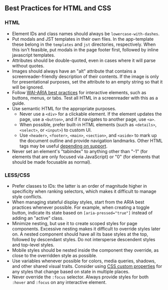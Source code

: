 ## Best Practices for HTML and CSS


### HTML

* Element IDs and class names should always be `lowercase-with-dashes`.
* Put modals and JST templates in their own files. In the app-template these belong in the `templates` and `jst` directories, respectively. When this isn't feasible, put modals in the page footer first, followed by inline javascript templates.
* Attributes should be double-quoted, even in cases where it will parse without quotes.
* Images should always have an "alt" attribute that contains a screenreader-friendly description of their contents. If the image is only for presentational purposes, set the attribute to an empty string so that it will be ignored.
* Follow [WAI-ARIA best practices](https://www.w3.org/TR/wai-aria-practices/) for interactive elements, such as buttons, menus, or tabs. Test all HTML in a screenreader with this as a guide.
* Use semantic HTML for the appropriate purposes.
  - Never use a `<div>` for a clickable element. If the element updates the page, use a `<button>`, and if it navigates to another page, use `<a>`.
  - When possible, prefer built-in HTML elements (such as `<details>`, `<select>`, or `<input>`) to custom UI.
  - Use `<header>`, `<footer>`, `<main>`, `<section>`, and `<aside>` to mark up the document outline and provide navigation landmarks. Other HTML tags may be useful [depending on support](http://html5doctor.com/).
* Never set an element's "tabindex" to anything other than "-1" (for elements that are only focused via JavaScript) or "0" (for elements that should be made focusable as normal).

### LESS/CSS

* Prefer classes to IDs: the latter is an order of magnitude higher in specificity when ranking selectors, which makes it difficult to manage style conflicts.
* When managing stateful display styles, start from the ARIA best practices whenever possible. For example, when creating a toggle button, indicate its state based on `[aria-pressed="true"]` instead of adding an "active" class.
* Minimize nesting, but use it to create scoped styles for page components. Excessive nesting makes it difficult to override styles later on. A nested component should have all its base styles at the top, followed by descendant styles. Do not intersperse descendent styles and top-level styles.
* Mobile styles should be nested inside the component they override, as close to the overridden style as possible.
* Use variables whenever possible for colors, media queries, shadows, and other shared visual traits. Consider using [CSS custom properties](https://developer.mozilla.org/en-US/docs/Web/CSS/--*) for any styles that change based on state in multiple places.
* Never override the `:focus` selector. Always provide styles for both `:hover` and `:focus` on any interactive element.